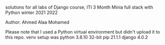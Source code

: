 
solutions for all labs of Django course, ITI 3 Month Minia full stack with Python winter 2021 2022

Author: Ahmed Alaa Mohamed


Please note that I used a Python virtual environment but didn't upload it to this repo. venv setup was 
python  3.8.10  32-bit
pip     21.1.1
django  4.0.2